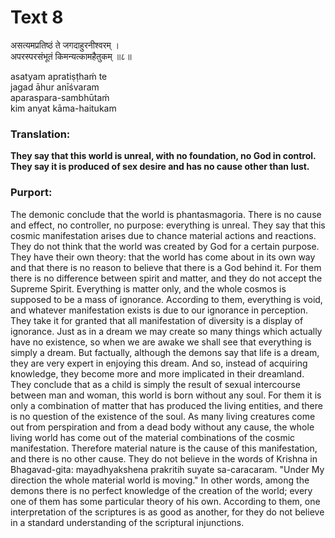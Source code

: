 # Text 8

असत्यमप्रतिष्ठं ते जगदाहुरनीश्वरम् ।  
अपरस्परसंभूतं किमन्यत्कामहैतुकम् ॥८॥

asatyam apratiṣṭhaḿ te  
jagad āhur anīśvaram  
aparaspara-sambhūtaḿ  
kim anyat kāma-haitukam



### Translation:

**They say that this world is unreal, with no foundation, no God in control. They say it is produced of sex desire and has no cause other than lust.**

### Purport:

The demonic conclude that the world is phantasmagoria. There is no cause and effect, no controller, no purpose: everything is unreal. They say that this cosmic manifestation arises due to chance material actions and reactions. They do not think that the world was created by God for a certain purpose. They have their own theory: that the world has come about in its own way and that there is no reason to believe that there is a God behind it. For them there is no difference between spirit and matter, and they do not accept the Supreme Spirit. Everything is matter only, and the whole cosmos is supposed to be a mass of ignorance. According to them, everything is void, and whatever manifestation exists is due to our ignorance in perception. They take it for granted that all manifestation of diversity is a display of ignorance. Just as in a dream we may create so many things which actually have no existence, so when we are awake we shall see that everything is simply a dream. But factually, although the demons say that life is a dream, they are very expert in enjoying this dream. And so, instead of acquiring knowledge, they become more and more implicated in their dreamland. They conclude that as a child is simply the result of sexual intercourse between man and woman, this world is born without any soul. For them it is only a combination of matter that has produced the living entities, and there is no question of the existence of the soul. As many living creatures come out from perspiration and from a dead body without any cause, the whole living world has come out of the material combinations of the cosmic manifestation. Therefore material nature is the cause of this manifestation, and there is no other cause. They do not believe in the words of Krishna in Bhagavad-gita: mayadhyakshena prakritih suyate sa-caracaram. "Under My direction the whole material world is moving." In other words, among the demons there is no perfect knowledge of the creation of the world; every one of them has some particular theory of his own. According to them, one interpretation of the scriptures is as good as another, for they do not believe in a standard understanding of the scriptural injunctions.